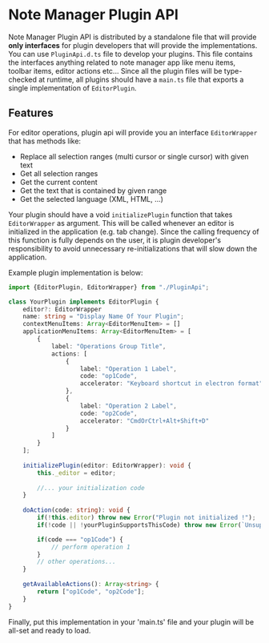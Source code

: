 # Note Manager Plugin API
Note Manager Plugin API is distributed by a standalone file that will provide <b>only interfaces</b> for plugin developers that will provide the implementations.
You can use `PluginApi.d.ts` file to develop your plugins. This file contains the interfaces anything related to note manager app like menu items, toolbar items, editor actions etc...
Since all the plugin files will be type-checked at runtime, all plugins should have a `main.ts` file that exports a single implementation of `EditorPlugin`.

## Features
For editor operations, plugin api will provide you an interface `EditorWrapper` that has methods like:
- Replace all selection ranges (multi cursor or single cursor) with given text
- Get all selection ranges
- Get the current content
- Get the text that is contained by given range
- Get the selected language (XML, HTML, ...)

Your plugin should have a void `initializePlugin` function that takes `EditorWrapper` as argument. This will be called whenever an editor is initialized in the application (e.g. tab change). Since the calling frequency of this function is fully depends on the user, it is plugin developer's responsibility to avoid unnecessary re-initializations that will slow down the application.

Example plugin implementation is below:

```ts
import {EditorPlugin, EditorWrapper} from "./PluginApi";

class YourPlugin implements EditorPlugin {
    editor?: EditorWrapper
    name: string = "Display Name Of Your Plugin";
    contextMenuItems: Array<EditorMenuItem> = []
    applicationMenuItems: Array<EditorMenuItem> = [
        {
            label: "Operations Group Title",
            actions: [
                {
                    label: "Operation 1 Label",
                    code: "op1Code",
                    accelerator: "Keyboard shortcut in electron format" // example: CmdOrCtrl+Alt+Shift+E, Ctrl+F
                },
                {
                    label: "Operation 2 Label",
                    code: "op2Code",
                    accelerator: "CmdOrCtrl+Alt+Shift+D"
                }
            ]
        }
    ];
    
    initializePlugin(editor: EditorWrapper): void {
        this._editor = editor;
        
        //... your initialization code
    }
    
    doAction(code: string): void {
        if(!this.editor) throw new Error("Plugin not initialized !");
        if(!code || !yourPluginSupportsThisCode) throw new Error(`Unsupported operation ! (${code})`);

        if(code === "op1Code") {
            // perform operation 1
        }
        // other operations...
    }
    
    getAvailableActions(): Array<string> {
        return ["op1Code", "op2Code"];
    }
}
```

Finally, put this implementation in your 'main.ts' file and your plugin will be all-set and ready to load.
